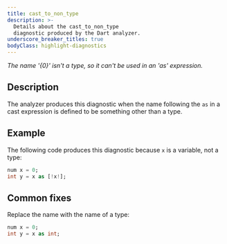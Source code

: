 ```yaml
---
title: cast_to_non_type
description: >-
  Details about the cast_to_non_type
  diagnostic produced by the Dart analyzer.
underscore_breaker_titles: true
bodyClass: highlight-diagnostics
---
```


_The name '{0}' isn't a type, so it can't be used in an 'as' expression._

## Description

The analyzer produces this diagnostic when the name following the `as` in a
cast expression is defined to be something other than a type.

## Example

The following code produces this diagnostic because `x` is a variable, not
a type:

```dart
num x = 0;
int y = x as [!x!];
```

## Common fixes

Replace the name with the name of a type:

```dart
num x = 0;
int y = x as int;
```
